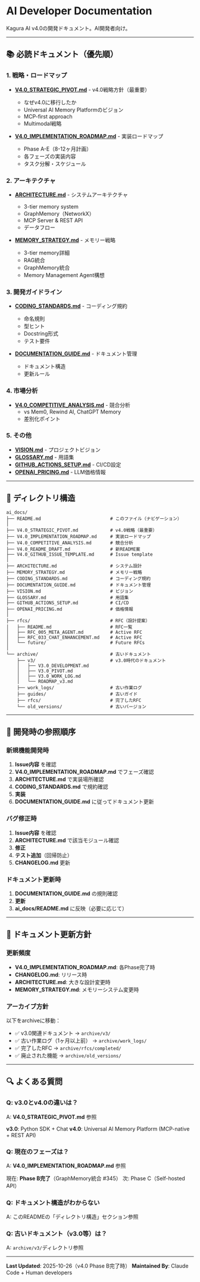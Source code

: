 # AI Developer Documentation

Kagura AI v4.0の開発ドキュメント。AI開発者向け。

---

## 📚 必読ドキュメント（優先順）

### 1. 戦略・ロードマップ
- **[V4.0_STRATEGIC_PIVOT.md](./V4.0_STRATEGIC_PIVOT.md)** - v4.0戦略方針（最重要）
  - なぜv4.0に移行したか
  - Universal AI Memory Platformのビジョン
  - MCP-first approach
  - Multimodal戦略

- **[V4.0_IMPLEMENTATION_ROADMAP.md](./V4.0_IMPLEMENTATION_ROADMAP.md)** - 実装ロードマップ
  - Phase A-E（8-12ヶ月計画）
  - 各フェーズの実装内容
  - タスク分解・スケジュール

### 2. アーキテクチャ
- **[ARCHITECTURE.md](./ARCHITECTURE.md)** - システムアーキテクチャ
  - 3-tier memory system
  - GraphMemory（NetworkX）
  - MCP Server & REST API
  - データフロー

- **[MEMORY_STRATEGY.md](./MEMORY_STRATEGY.md)** - メモリー戦略
  - 3-tier memory詳細
  - RAG統合
  - GraphMemory統合
  - Memory Management Agent構想

### 3. 開発ガイドライン
- **[CODING_STANDARDS.md](./CODING_STANDARDS.md)** - コーディング規約
  - 命名規則
  - 型ヒント
  - Docstring形式
  - テスト要件

- **[DOCUMENTATION_GUIDE.md](./DOCUMENTATION_GUIDE.md)** - ドキュメント管理
  - ドキュメント構造
  - 更新ルール

### 4. 市場分析
- **[V4.0_COMPETITIVE_ANALYSIS.md](./V4.0_COMPETITIVE_ANALYSIS.md)** - 競合分析
  - vs Mem0, Rewind AI, ChatGPT Memory
  - 差別化ポイント

### 5. その他
- **[VISION.md](./VISION.md)** - プロジェクトビジョン
- **[GLOSSARY.md](./GLOSSARY.md)** - 用語集
- **[GITHUB_ACTIONS_SETUP.md](./GITHUB_ACTIONS_SETUP.md)** - CI/CD設定
- **[OPENAI_PRICING.md](./OPENAI_PRICING.md)** - LLM価格情報

---

## 📂 ディレクトリ構造

```
ai_docs/
├── README.md                          # このファイル（ナビゲーション）
│
├── V4.0_STRATEGIC_PIVOT.md            # v4.0戦略（最重要）
├── V4.0_IMPLEMENTATION_ROADMAP.md     # 実装ロードマップ
├── V4.0_COMPETITIVE_ANALYSIS.md       # 競合分析
├── V4.0_README_DRAFT.md               # 新README案
├── V4.0_GITHUB_ISSUE_TEMPLATE.md      # Issue template
│
├── ARCHITECTURE.md                    # システム設計
├── MEMORY_STRATEGY.md                 # メモリー戦略
├── CODING_STANDARDS.md                # コーディング規約
├── DOCUMENTATION_GUIDE.md             # ドキュメント管理
├── VISION.md                          # ビジョン
├── GLOSSARY.md                        # 用語集
├── GITHUB_ACTIONS_SETUP.md            # CI/CD
├── OPENAI_PRICING.md                  # 価格情報
│
├── rfcs/                              # RFC（設計提案）
│   ├── README.md                      # RFC一覧
│   ├── RFC_005_META_AGENT.md          # Active RFC
│   ├── RFC_033_CHAT_ENHANCEMENT.md    # Active RFC
│   └── future/                        # Future RFCs
│
└── archive/                           # 古いドキュメント
    ├── v3/                            # v3.0時代のドキュメント
    │   ├── V3.0_DEVELOPMENT.md
    │   ├── V3.0_PIVOT.md
    │   ├── V3.0_WORK_LOG.md
    │   └── ROADMAP_v3.md
    ├── work_logs/                     # 古い作業ログ
    ├── guides/                        # 古いガイド
    ├── rfcs/                          # 完了したRFC
    └── old_versions/                  # 古いバージョン
```

---

## 🎯 開発時の参照順序

### 新規機能開発時

1. **Issue内容** を確認
2. **V4.0_IMPLEMENTATION_ROADMAP.md** でフェーズ確認
3. **ARCHITECTURE.md** で実装場所確認
4. **CODING_STANDARDS.md** で規約確認
5. **実装**
6. **DOCUMENTATION_GUIDE.md** に従ってドキュメント更新

### バグ修正時

1. **Issue内容** を確認
2. **ARCHITECTURE.md** で該当モジュール確認
3. **修正**
4. **テスト追加**（回帰防止）
5. **CHANGELOG.md** 更新

### ドキュメント更新時

1. **DOCUMENTATION_GUIDE.md** の規則確認
2. **更新**
3. **ai_docs/README.md** に反映（必要に応じて）

---

## 📝 ドキュメント更新方針

### 更新頻度

- **V4.0_IMPLEMENTATION_ROADMAP.md**: 各Phase完了時
- **CHANGELOG.md**: リリース時
- **ARCHITECTURE.md**: 大きな設計変更時
- **MEMORY_STRATEGY.md**: メモリーシステム変更時

### アーカイブ方針

以下をarchiveに移動：
- ✅ v3.0関連ドキュメント → `archive/v3/`
- ✅ 古い作業ログ（1ヶ月以上前） → `archive/work_logs/`
- ✅ 完了したRFC → `archive/rfcs/completed/`
- ✅ 廃止された機能 → `archive/old_versions/`

---

## 🔍 よくある質問

### Q: v3.0とv4.0の違いは？
A: **V4.0_STRATEGIC_PIVOT.md** 参照

**v3.0**: Python SDK + Chat
**v4.0**: Universal AI Memory Platform (MCP-native + REST API)

### Q: 現在のフェーズは？
A: **V4.0_IMPLEMENTATION_ROADMAP.md** 参照

現在: **Phase B完了**（GraphMemory統合 #345）
次: Phase C（Self-hosted API）

### Q: ドキュメント構造がわからない
A: このREADMEの「ディレクトリ構造」セクション参照

### Q: 古いドキュメント（v3.0等）は？
A: `archive/v3/`ディレクトリ参照

---

**Last Updated**: 2025-10-26（v4.0 Phase B完了時）
**Maintained By**: Claude Code + Human developers
